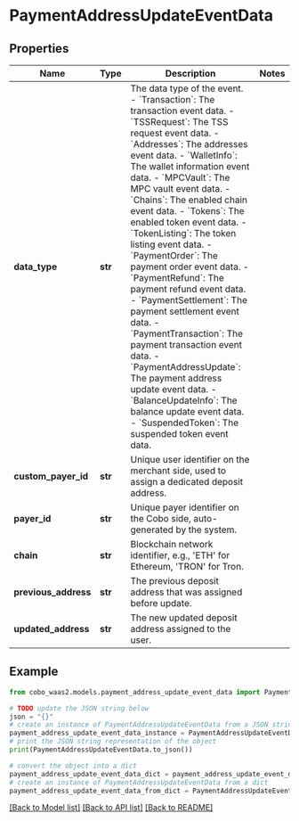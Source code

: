 # PaymentAddressUpdateEventData


## Properties

Name | Type | Description | Notes
------------ | ------------- | ------------- | -------------
**data_type** | **str** |  The data type of the event. - &#x60;Transaction&#x60;: The transaction event data. - &#x60;TSSRequest&#x60;: The TSS request event data. - &#x60;Addresses&#x60;: The addresses event data. - &#x60;WalletInfo&#x60;: The wallet information event data. - &#x60;MPCVault&#x60;: The MPC vault event data. - &#x60;Chains&#x60;: The enabled chain event data. - &#x60;Tokens&#x60;: The enabled token event data. - &#x60;TokenListing&#x60;: The token listing event data.        - &#x60;PaymentOrder&#x60;: The payment order event data. - &#x60;PaymentRefund&#x60;: The payment refund event data. - &#x60;PaymentSettlement&#x60;: The payment settlement event data. - &#x60;PaymentTransaction&#x60;: The payment transaction event data. - &#x60;PaymentAddressUpdate&#x60;: The payment address update event data. - &#x60;BalanceUpdateInfo&#x60;: The balance update event data. - &#x60;SuspendedToken&#x60;: The suspended token event data. | 
**custom_payer_id** | **str** | Unique user identifier on the merchant side, used to assign a dedicated deposit address.  | 
**payer_id** | **str** | Unique payer identifier on the Cobo side, auto-generated by the system.  | 
**chain** | **str** | Blockchain network identifier, e.g., &#39;ETH&#39; for Ethereum, &#39;TRON&#39; for Tron.  | 
**previous_address** | **str** | The previous deposit address that was assigned before update.  | 
**updated_address** | **str** | The new updated deposit address assigned to the user.  | 

## Example

```python
from cobo_waas2.models.payment_address_update_event_data import PaymentAddressUpdateEventData

# TODO update the JSON string below
json = "{}"
# create an instance of PaymentAddressUpdateEventData from a JSON string
payment_address_update_event_data_instance = PaymentAddressUpdateEventData.from_json(json)
# print the JSON string representation of the object
print(PaymentAddressUpdateEventData.to_json())

# convert the object into a dict
payment_address_update_event_data_dict = payment_address_update_event_data_instance.to_dict()
# create an instance of PaymentAddressUpdateEventData from a dict
payment_address_update_event_data_from_dict = PaymentAddressUpdateEventData.from_dict(payment_address_update_event_data_dict)
```
[[Back to Model list]](../README.md#documentation-for-models) [[Back to API list]](../README.md#documentation-for-api-endpoints) [[Back to README]](../README.md)


